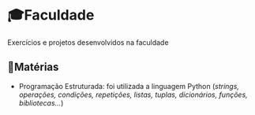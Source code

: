 # 🎓Faculdade
 Exercícios e projetos desenvolvidos na faculdade
## 📝Matérias
- Programação Estruturada: foi utilizada a linguagem Python (*strings, operações, condições, repetições, listas, tuplas, dicionários, funções, bibliotecas...*)
